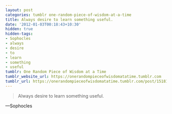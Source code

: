 ```yaml
---
layout: post
categories: tumblr one-random-piece-of-wisdom-at-a-time
title: Always desire to learn something useful.
date: '2012-01-03T00:18:43+10:30'
hidden: true
hidden-tags:
- Sophocles
- always
- desire
- to
- learn
- something
- useful
tumblr: One Random Piece of Wisdom at a Time
tumblr_website_url: https://onerandompieceofwisdomatatime.tumblr.com
tumblr_url: https://onerandompieceofwisdomatatime.tumblr.com/post/15181733854/always-desire-to-learn-something-useful
---
```

> Always desire to learn something useful.

—Sophocles&nbsp;

